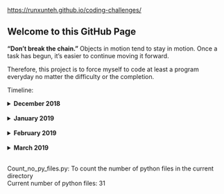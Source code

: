 https://runxunteh.github.io/coding-challenges/

## Welcome to this GitHub Page

**“Don’t break the chain.”**
Objects in motion tend to stay in motion. Once a task has begun, it’s easier to continue moving it forward.

Therefore, this project is to force myself to code at least a program everyday no matter the difficulty or the completion.

Timeline: <br />
<details><summary><b>December 2018</b></summary>
30 Dec 2018: Third highest number.py <br />
31 Dec 2018: New Year Countdown.py <br />
</details>
<br />
<details><summary><b>January 2019</b></summary>
1 Jan 2019: Calendar.py <br />
2 Jan 2019: Busy training for part-time job :( <br />
3 Jan 2019: Words Score.py <br />
4 Jan 2019: Detect Floating Point Number.py <br />
5 Jan 2019: Group().py <br />
6 Jan 2019: Work day <br />
7 Jan 2019: QuestionsMarks.py <br />
8 Jan 2019: QueueTwoStacks.py <br />
9 Jan 2019: Work day <br />
10 Jan 2019: Hangman.py <br />
11 Jan 2019: Magic 8-ball.py <br />
12 Jan 2019: Work day <br />
13 Jan 2019: Work day <br />
14 Jan 2019: Rolling the dice.py <br />
15 Jan 2019: Guessing Game.py <br />
16 Jan 2019: Work day <br />
17-19 Jan 2019: Assignment <br />
20 Jan 2019: Work day <br />
21 Jan 2019: Work day <br />
22 Jan 2019: test_QuestionsMarks.py <br />
23-28 Jan 2019: Sick and assignment <br />
29 Jan 2019: Work day <br />
30 Jan 2019: Work day <br />
31 Jan 2019: Assignment <br />
</details>
<br />
<details><summary><b>February 2019</b></summary>
1 Feb 2019: Work day <br />
2 Feb 2019: Busy <br />
3 Feb 2019: Cracking the Coding Interview/Chapter 1/Is Unique.py <br />
4 Feb 2019: Cracking the Coding Interview/Chapter 1/Check Permutation.py <br />
5 Feb 2019: Cracking the Coding Interview/Chapter 1/URLify.py <br />
6-10 Feb 2019: CNY + Exam revision <br />
11 Feb 2019: Exam <br />
12-13 Feb 2019: Busy <br />
14 Feb 2019: Google Kick Start 2018/Round A/Even Digits.py <br />
15 Feb 2019: Google Kick Start 2018/Round A/Lucky Dip.py. Only first version of the program. <br />
16 Feb 2019: Google Kick Start 2018/Round A/Lucky Dip.py. Second version of the program. <br />
17 Feb 2019: Google Kick Start 2018/Round B/No Nine.py. Only first version of the program. <br />
18 Feb 2019: CodeChef/Beginner/TABLET.py <br />
19 Feb 2019: CodeChef/Easy/CHEFA.py <br />
20 Feb 2019: CodeChef/Medium/COINS.py <br />
21 Feb 2019: CodeChef/Hard/ORDERS.py <br />
22 Feb 2019: CodeChef/Beginner/ICPC16B.py <br />
23 Feb 2019: CodeChef/Easy/CHEFADV.py <br />
24 Feb 2019: CodeChef/Medium/FLIPCOIN.py <br />
25 Feb 2019: CodeChef/Hard/ICPC16F.py <br />
26 Feb 2019: CodeChef/Beginner/HS08TEST.py <br />
27 Feb 2019: CodeChef/Easy/CHEFARRB.py <br />
28 Feb 2019: CodeChef/Medium/TWTCLOSE.py <br />
</details>
<br />
<details><summary><b>March 2019</b></summary>
1 Mar 2019: Busy <br />
2 Mar 2019: CodeChef/Hard/DOMSOL.py <br />
3 Mar 2019: Busy <br />
4 Mar 2019: School starts <br />
5-7 Mar 2019: Busy <br />
8-9 Mar 2019: Ipoh trip <br />

</details>
<br />

Count_no_py_files.py: To count the number of python files in the current directory <br />
Current number of python files: 31
